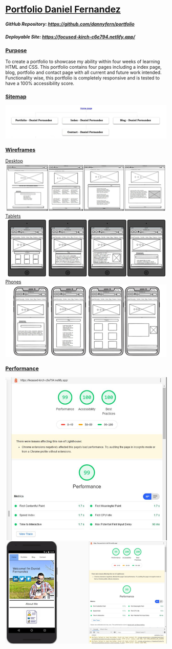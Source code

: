 # <u>Portfolio Daniel Fernandez</u>

##### GitHub Repository: https://github.com/dannyfern/portfolio

##### Deployable Site: https://focused-kirch-c6e794.netlify.app/

### <u>Purpose</u>

To create a portfolio to showcase my ability within four weeks of learning HTML and CSS. This portfolio contains four pages including a index page, blog, portfolio and contact page with all current and future work intended. Functionality wise, this portfolio is completely responsive and is tested to have a 100% accessibility score. 

### <u>Sitemap</u> 

![](./docs/sitemap.JPG)

### <u>Wireframes</u>

<u>Desktop</u>![](./docs/desktop.JPG) <u>Tablets</u>![](./docs/ipads.JPG) <u>Phones</u>![](./docs/iphones.JPG)

### <u>Performance</u>

![](./docs/performance.jpg)
![](./docs/mobileperformance.jpg)
